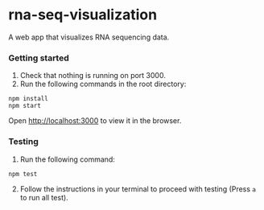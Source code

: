 # rna-seq-visualization

A web app that visualizes RNA sequencing data.

### Getting started
1. Check that nothing is running on port 3000.
2. Run the following commands in the root directory:
```
npm install
npm start
```

Open [http://localhost:3000](http://localhost:3000) to view it in the browser.

### Testing

1. Run the following command:
```
npm test
```
2. Follow the instructions in your terminal to proceed with testing (Press `a` to run all test).


